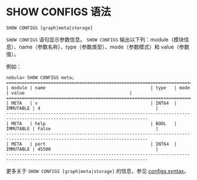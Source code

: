 # SHOW CONFIGS 语法

```ngql
SHOW CONFIGS [graph|meta|storage]
```

`SHOW CONFIGS` 语句显示参数信息。 `SHOW CONFIGS` 输出以下列：module（模块信息）、name（参数名称）、type（参数类型）、mode（参数模式）和 value（参数值）。

例如：

```ngql
nebula> SHOW CONFIGS meta;
============================================================================================================================
| module | name                                        | type   | mode      | value                                        |
============================================================================================================================
| META   | v                                           | INT64  | IMMUTABLE | 4                                            |
----------------------------------------------------------------------------------------------------------------------------
| META   | help                                        | BOOL   | IMMUTABLE | False                                        |
----------------------------------------------------------------------------------------------------------------------------
| META   | port                                        | INT64  | IMMUTABLE | 45500                                        |
----------------------------------------------------------------------------------------------------------------------------
```

更多关于 `SHOW CONFIGS [graph|meta|storage]` 的信息，参见 [configs syntax](../../../../3.build-develop-and-administration/3.configurations/2.configs-syntax.md)。
